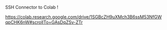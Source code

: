 

SSH Connector to Colab !

https://colab.research.google.com/drive/1SGBcZH9uXMch3B6ssM53NfGWqpCHK6nW#scrollTo=GAsDqZSv-ZTr


